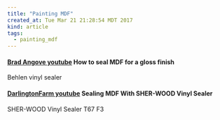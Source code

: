 ```yaml
---
title: "Painting MDF"
created_at: Tue Mar 21 21:28:54 MDT 2017
kind: article
tags:
  - painting_mdf
---
```


<h4>
  <a href="https://www.youtube.com/watch?v=YRPHjUt6Hww" target="_blank">Brad Angove youtube</a>
  How to seal MDF for a gloss finish
</h4>

Behlen vinyl sealer

<h4>
  <a href="https://www.youtube.com/watch?v=8W3CSl-dlys" target="_blank">DarlingtonFarm youtube</a>
  Sealing MDF With SHER-WOOD Vinyl Sealer
</h4>

SHER-WOOD Vinyl Sealer T67 F3

<!--
html boilerplate
<a href="" target="_blank"></a>
<a name=""></a>
<img src="" width="400px">
<ul>
  <li></li>
</ul>
<pre>
</pre>
<pre><code>
</code></pre>
<math xmlns='http://www.w3.org/1998/Math/MathML' display='block'>
</math>
-->
